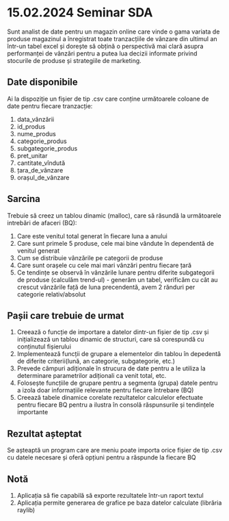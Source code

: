 # 15.02.2024 Seminar SDA

Sunt analist de date pentru un magazin online care vinde o gama variata de produse magazinul a înregistrat toate tranzacțiile de vânzare din ultimul an într-un tabel excel și dorește să obțină o perspectivă mai clară asupra performanței de vânzări pentru a putea lua decizii informate privind stocurile de produse și strategiile de marketing.

## Date disponibile

Ai la dispoziție un fișier de tip .csv care conține următoarele coloane de date pentru fiecare tranzacție:

1. data_vânzării
2. id_produs
3. nume_produs
4. categorie_produs
5. subgategorie_produs
6. pret_unitar
7. cantitate_vîndută
8. țara_de_vânzare
9. orașul_de_vânzare

## Sarcina

Trebuie să creez un tablou dinamic (malloc), care să răsundă la următoarele intrebări de afaceri (BQ):

1. Care este venitul total generat în fiecare luna a anului
2. Care sunt primele 5 produse, cele mai bine vândute în dependentă de venitul generat
3. Cum se distribuie vânzările pe categorii de produse
4. Care sunt orașele cu cele mai mari vânzări pentru fiecare țară
5. Ce tendințe se observă în vânzările lunare pentru diferite subgategorii de produse (calculăm trend-ul) - generăm un tabel, verificăm cu cât au crescut vânzările față de luna precendentă, avem 2 rănduri per categorie relativ/absolut

## Pașii care trebuie de urmat

1. Creează o funcție de importare a datelor dintr-un fișier de tip .csv și inițializează un tablou dinamic de structuri, care să corespundă cu conținutul fișierului
2. Implementează funcții de grupare a elementelor din tablou în depedentă de diferite criterii(lună, an categorie, subgategorie, etc.)
3. Prevede câmpuri adiționale în strucura de date pentru a le utiliza la determinare parametrilor adiționali ca venit total, etc.
4. Folosește funcțiile de grupare pentru a segmenta (grupa) datele pentru a izola doar informațiile relevante pentru fiecare întrebare (BQ)
5. Creează tabele dinamice corelate rezultatelor calculelor efectuate pentru fiecare BQ pentru a ilustra în consolă răspunsurile și tendințele importante

## Rezultat așteptat

Se așteaptă un program care are meniu poate importa orice fișier de tip .csv cu datele necesare și oferă opțiuni pentru a răspunde la fiecare BQ

## Notă

1. Aplicația să fie capabilă să exporte rezultatele într-un raport textul
2. Aplicația permite generarea de grafice pe baza datelor calculate (librăria raylib)
